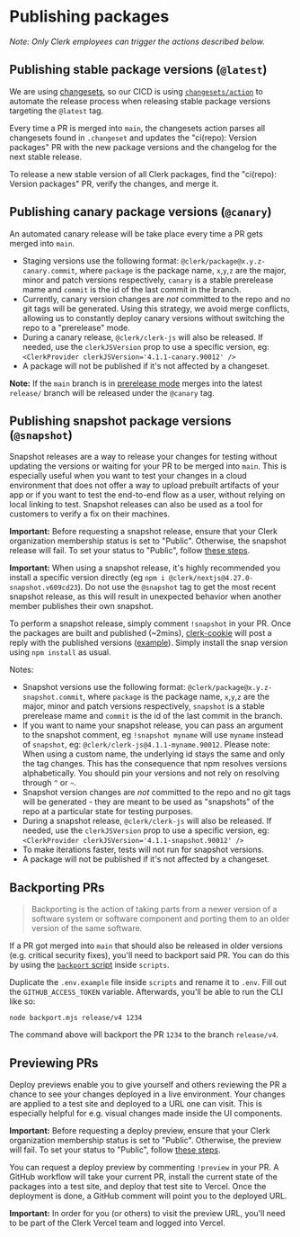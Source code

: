 # Publishing packages

_Note: Only Clerk employees can trigger the actions described below._

## Publishing stable package versions (`@latest`)

We are using [changesets](https://github.com/changesets/changesets), so our CICD is using [`changesets/action`](https://github.com/changesets/action) to automate the release process when releasing stable package versions targeting the `@latest` tag.

Every time a PR is merged into `main`, the changesets action parses all changesets found in `.changeset` and updates the "ci(repo): Version packages" PR with the new package versions and the changelog for the next stable release.

To release a new stable version of all Clerk packages, find the "ci(repo): Version packages" PR, verify the changes, and merge it.

## Publishing canary package versions (`@canary`)

An automated canary release will be take place every time a PR gets merged into `main`.

- Staging versions use the following format: `@clerk/package@x.y.z-canary.commit`, where `package` is the package name, `x`,`y`,`z` are the major, minor and patch versions respectively, `canary` is a stable prerelease mame and `commit` is the id of the last commit in the branch.
- Currently, canary version changes are _not_ committed to the repo and no git tags will be generated. Using this strategy, we avoid merge conflicts, allowing us to constantly deploy canary versions without switching the repo to a "prerelease" mode.
- During a canary release, `@clerk/clerk-js` will also be released. If needed, use the `clerkJSVersion` prop to use a specific version, eg: `<ClerkProvider clerkJSVersion='4.1.1-canary.90012' />`
- A package will not be published if it's not affected by a changeset.

**Note:** If the `main` branch is in [prerelease mode](https://github.com/changesets/changesets/blob/main/docs/prereleases.md) merges into the latest `release/` branch will be released under the `@canary` tag.

## Publishing snapshot package versions (`@snapshot`)

Snapshot releases are a way to release your changes for testing without updating the versions or waiting for your PR to be merged into `main`. This is especially useful when you want to test your changes in a cloud environment that does not offer a way to upload prebuilt artifacts of your app or if you want to test the end-to-end flow as a user, without relying on local linking to test. Snapshot releases can also be used as a tool for customers to verify a fix on their machines.

**Important:** Before requesting a snapshot release, ensure that your Clerk organization membership status is set to "Public". Otherwise, the snapshot release will fail. To set your status to "Public", follow [these steps](https://docs.github.com/en/account-and-profile/setting-up-and-managing-your-personal-account-on-github/managing-your-membership-in-organizations/publicizing-or-hiding-organization-membership).

**Important:** When using a snapshot release, it's highly recommended you install a specific version directly (eg `npm i @clerk/nextjs@4.27.0-snapshot.v609cd23`). Do not use the `@snapshot` tag to get the most recent snapshot release, as this will result in unexpected behavior when another member publishes their own snapshot.

To perform a snapshot release, simply comment `!snapshot` in your PR. Once the packages are built and published (~2mins), [clerk-cookie](https://github.com/clerk-cookie) will post a reply with the published versions ([example](https://github.com/clerk/javascript/pull/1329#issuecomment-1586970784)). Simply install the snap version using `npm install` as usual.

Notes:

- Snapshot versions use the following format: `@clerk/package@x.y.z-snapshot.commit`, where `package` is the package name, `x`,`y`,`z` are the major, minor and patch versions respectively, `snapshot` is a stable prerelease mame and `commit` is the id of the last commit in the branch.
- If you want to name your snapshot release, you can pass an argument to the snapshot comment, eg `!snapshot myname` will use `myname` instead of `snapshot`, eg: `@clerk/clerk-js@4.1.1-myname.90012`. Please note: When using a custom name, the underlying id stays the same and only the tag changes. This has the consequence that npm resolves versions alphabetically. You should pin your versions and not rely on resolving through `^` or `~`.
- Snapshot version changes are _not_ committed to the repo and no git tags will be generated - they are meant to be used as "snapshots" of the repo at a particular state for testing purposes.
- During a snapshot release, `@clerk/clerk-js` will also be released. If needed, use the `clerkJSVersion` prop to use a specific version, eg: `<ClerkProvider clerkJSVersion='4.1.1-snapshot.90012' />`
- To make iterations faster, tests will not run for snapshot versions.
- A package will not be published if it's not affected by a changeset.

## Backporting PRs

> Backporting is the action of taking parts from a newer version of a software system or software component and porting them to an older version of the same software.

If a PR got merged into `main` that should also be released in older versions (e.g. critical security fixes), you'll need to backport said PR. You can do this by using the [`backport` script](https://github.com/clerk/javascript/blob/main/scripts/backport.mjs) inside `scripts`.

Duplicate the `.env.example` file inside `scripts` and rename it to `.env`. Fill out the `GITHUB_ACCESS_TOKEN` variable. Afterwards, you'll be able to run the CLI like so:

```shell
node backport.mjs release/v4 1234
```

The command above will backport the PR `1234` to the branch `release/v4`.

## Previewing PRs

Deploy previews enable you to give yourself and others reviewing the PR a chance to see your changes deployed in a live environment. Your changes are applied to a test site and deployed to a URL one can visit. This is especially helpful for e.g. visual changes made inside the UI components.

**Important:** Before requesting a deploy preview, ensure that your Clerk organization membership status is set to "Public". Otherwise, the preview will fail. To set your status to "Public", follow [these steps](https://docs.github.com/en/account-and-profile/setting-up-and-managing-your-personal-account-on-github/managing-your-membership-in-organizations/publicizing-or-hiding-organization-membership).

You can request a deploy preview by commenting `!preview` in your PR. A GitHub workflow will take your current PR, install the current state of the packages into a test site, and deploy that test site to Vercel. Once the deployment is done, a GitHub comment will point you to the deployed URL.

**Important:** In order for you (or others) to visit the preview URL, you’ll need to be part of the Clerk Vercel team and logged into Vercel.
